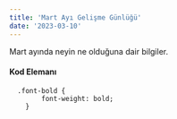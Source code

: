 ```yaml
---
title: 'Mart Ayı Gelişme Günlüğü'
date: '2023-03-10'
---
```



Mart ayında neyin ne olduğuna dair bilgiler.

#### Kod Elemanı   
```
  .font-bold {
	    font-weight: bold;
    }
```